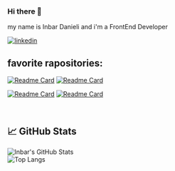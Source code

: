 ### Hi there 👋
my name is Inbar Danieli and i'm a FrontEnd Developer

<a href="https://www.linkedin.com/in/inbar-danieli" target="_blank">
<img src=https://img.shields.io/badge/linkedin-%231E77B5.svg?&style=for-the-badge&logo=linkedin&logoColor=white alt=linkedin />
</a>  


<br/>


## favorite rapositories:

[![Readme Card](https://github-readme-stats.vercel.app/api/pin/?username=InbarDanieli&repo=card-game)](https://github.com/InbarDanieli/card-game)
[![Readme Card](https://github-readme-stats.vercel.app/api/pin/?username=Pull-Request-Community&repo=pull-request-community-website)](https://github.com/Pull-Request-Community/pull-request-community-website)

[![Readme Card](https://github-readme-stats.vercel.app/api/pin/?username=InbarDanieli&repo=counter)](https://github.com/InbarDanieli/counter)
[![Readme Card](https://github-readme-stats.vercel.app/api/pin/?username=InbarDanieli&repo=responsive-carousel-react)](https://github.com/InbarDanieli/responsive-carousel-react)


<br/>


## 📈 GitHub Stats
![Inbar's GitHub Stats](https://github-readme-stats.vercel.app/api?username=InbarDanieli&show_icons=true&theme=vue-dark)
<br/>
![Top Langs](https://github-readme-stats.vercel.app/api/top-langs/?username=inbarDanieli&layout=compact)

